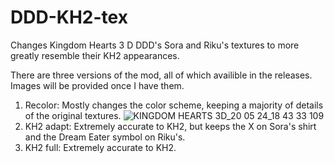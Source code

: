 # DDD-KH2-tex
Changes Kingdom Hearts 3 D DDD's Sora and Riku's textures to more greatly resemble their KH2 appearances.

There are three versions of the mod, all of which availible in the releases. Images will be provided once I have them.
  1. Recolor: Mostly changes the color scheme, keeping a majority of details of the original textures.
![KINGDOM HEARTS 3D_20 05 24_18 43 33 109](https://github.com/solt-frfr/DDD-KH2-tex/assets/150750679/226e7660-339a-4f97-8fa8-f21d0bba015f)
  2. KH2 adapt: Extremely accurate to KH2, but keeps the X on Sora's shirt and the Dream Eater symbol on Riku's.
  3. KH2 full: Extremely accurate to KH2.
